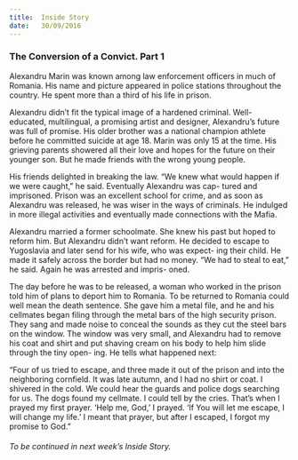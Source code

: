 ```yaml
---
title:  Inside Story
date:   30/09/2016
---
```


### The Conversion of a Convict. Part 1

Alexandru Marin was known among law enforcement officers in much of Romania. His name and picture appeared in police stations throughout the country. He spent more than a third of his life in prison.

Alexandru didn’t fit the typical image of a hardened criminal. Well- educated, multilingual, a promising artist and designer, Alexandru’s future was full of promise. His older brother was a national champion athlete before he committed suicide at age 18. Marin was only 15 at the time. His grieving parents showered all their love and hopes for the future on their younger son. But he made friends with the wrong young people.

His friends delighted in breaking the law. “We knew what would happen if we were caught,” he said. Eventually Alexandru was cap- tured and imprisoned. Prison was an excellent school for crime, and as soon as Alexandru was released, he was wiser in the ways of criminals. He indulged in more illegal activities and eventually made connections with the Mafia.

Alexandru married a former schoolmate. She knew his past but hoped to reform him. But Alexandru didn’t want reform. He decided to escape to Yugoslavia and later send for his wife, who was expect- ing their child. He made it safely across the border but had no money. “We had to steal to eat,” he said. Again he was arrested and impris- oned.

The day before he was to be released, a woman who worked in the prison told him of plans to deport him to Romania. To be returned to Romania could well mean the death sentence. She gave him a metal file, and he and his cellmates began filing through the metal bars of the high security prison. They sang and made noise to conceal the sounds as they cut the steel bars on the window. The window was very small, and Alexandru had to remove his coat and shirt and put shaving cream on his body to help him slide through the tiny open- ing. He tells what happened next:

“Four of us tried to escape, and three made it out of the prison and into the neighboring cornfield. It was late autumn, and I had no shirt or coat. I shivered in the cold. We could hear the guards and police dogs searching for us. The dogs found my cellmate. I could tell by the cries. That’s when I prayed my first prayer. ‘Help me, God,’ I prayed. ‘If You will let me escape, I will change my life.’ I meant that prayer, but after I escaped, I forgot my promise to God.”

###### To be continued in next week’s Inside Story.